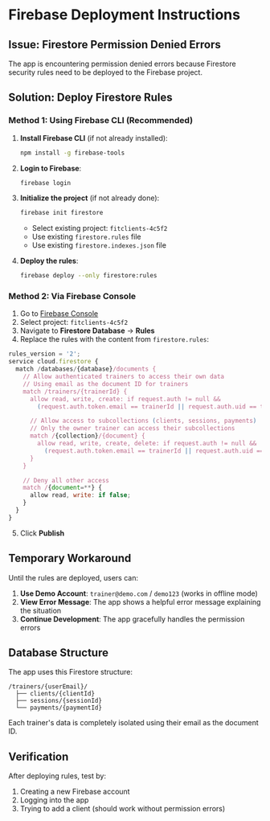 # Firebase Deployment Instructions

## Issue: Firestore Permission Denied Errors

The app is encountering permission denied errors because Firestore security rules need to be deployed to the Firebase project.

## Solution: Deploy Firestore Rules

### Method 1: Using Firebase CLI (Recommended)

1. **Install Firebase CLI** (if not already installed):

   ```bash
   npm install -g firebase-tools
   ```

2. **Login to Firebase**:

   ```bash
   firebase login
   ```

3. **Initialize the project** (if not already done):

   ```bash
   firebase init firestore
   ```

   - Select existing project: `fitclients-4c5f2`
   - Use existing `firestore.rules` file
   - Use existing `firestore.indexes.json` file

4. **Deploy the rules**:
   ```bash
   firebase deploy --only firestore:rules
   ```

### Method 2: Via Firebase Console

1. Go to [Firebase Console](https://console.firebase.google.com)
2. Select project: `fitclients-4c5f2`
3. Navigate to **Firestore Database** → **Rules**
4. Replace the rules with the content from `firestore.rules`:

```javascript
rules_version = '2';
service cloud.firestore {
  match /databases/{database}/documents {
    // Allow authenticated trainers to access their own data
    // Using email as the document ID for trainers
    match /trainers/{trainerId} {
      allow read, write, create: if request.auth != null &&
        (request.auth.token.email == trainerId || request.auth.uid == trainerId);

      // Allow access to subcollections (clients, sessions, payments)
      // Only the owner trainer can access their subcollections
      match /{collection}/{document} {
        allow read, write, create, delete: if request.auth != null &&
          (request.auth.token.email == trainerId || request.auth.uid == trainerId);
      }
    }

    // Deny all other access
    match /{document=**} {
      allow read, write: if false;
    }
  }
}
```

5. Click **Publish**

## Temporary Workaround

Until the rules are deployed, users can:

1. **Use Demo Account**: `trainer@demo.com` / `demo123` (works in offline mode)
2. **View Error Message**: The app shows a helpful error message explaining the situation
3. **Continue Development**: The app gracefully handles the permission errors

## Database Structure

The app uses this Firestore structure:

```
/trainers/{userEmail}/
  ├── clients/{clientId}
  ├── sessions/{sessionId}
  └── payments/{paymentId}
```

Each trainer's data is completely isolated using their email as the document ID.

## Verification

After deploying rules, test by:

1. Creating a new Firebase account
2. Logging into the app
3. Trying to add a client (should work without permission errors)
